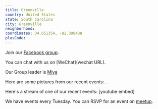 ```yaml
---
title: Greenville
country: United States
state: South Carolina
city: Greenville
neighborhood: 
coordinates: 34.851354, -82.398488
plusCode:
---
```

Join our [Facebook group](https://www.facebook.com/groups/free.code.camp.Greenville).

You can chat with us on [WeChat](wechat URL).

Our Group leader is [Miya](freecodecamp.org/miya)

Here are some pictures from our recent events:
![]().

Here's a stream of one of our recent events:
[youtube embed]

We have events every Tuesday. You can RSVP for an event on [meetup](meetupurl).
